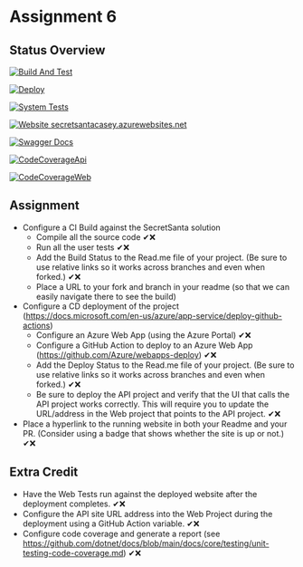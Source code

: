 # Assignment 6

## Status Overview

[![Build And Test](https://github.com/cschadewitz/EWU-CSCD379-2021-Spring/actions/workflows/AssignmentBuild.yml/badge.svg)](https://github.com/cschadewitz/EWU-CSCD379-2021-Spring/actions/workflows/AssignmentBuild.yml)

[![Deploy](https://github.com/cschadewitz/EWU-CSCD379-2021-Spring/actions/workflows/AssignmentDeploy.yml/badge.svg)](https://github.com/cschadewitz/EWU-CSCD379-2021-Spring/actions/workflows/AssignmentDeploy.yml)

[![System Tests](https://github.com/cschadewitz/EWU-CSCD379-2021-Spring/actions/workflows/SystemTest.yml/badge.svg)](https://github.com/cschadewitz/EWU-CSCD379-2021-Spring/actions/workflows/SystemTest.yml)

[![Website secretsantacasey.azurewebsites.net](https://img.shields.io/website-up-down-green-red/https/secretsantacasey.azurewebsites.net.svg)](https://secretsantacasey.azurewebsites.net)

[![Swagger Docs](https://img.shields.io/badge/Swagger-API-1abc9c.svg)](https://secretsantacasey-api.azurewebsites.net/swagger/index.html)

[![CodeCoverageApi](https://img.shields.io/badge/CodeCoverageReport-API-1abc9c.svg)](https://secretsantacasey.azurewebsites.net/ApiTestCoverage/index.html)

[![CodeCoverageWeb](https://img.shields.io/badge/CodeCoverageReport-Web-1abc9c.svg)](https://secretsantacasey.azurewebsites.net/WebTestCoverage/index.html)


## Assignment

- Configure a CI Build against the SecretSanta solution
  - Compile all the source code ✔❌
  - Run all the user tests ✔❌
  - Add the Build Status to the Read.me file of your project.  (Be sure to use relative links so it works across branches and even when forked.) ✔❌
  - Place a URL to your fork and branch in your readme (so that we can easily navigate there to see the build)
- Configure a CD deployment of the project (https://docs.microsoft.com/en-us/azure/app-service/deploy-github-actions)
  - Configure an Azure Web App (using the Azure Portal) ✔❌
  - Configure a GitHub Action to deploy to an Azure Web App (https://github.com/Azure/webapps-deploy) ✔❌
  - Add the Deploy Status to the Read.me file of your project.  (Be sure to use relative links so it works across branches and even when forked.) ✔❌
  - Be sure to deploy the API project and verify that the UI that calls the API project works correctly. This will require you to update the URL/address in the Web project that points to the API project. ✔❌
- Place a hyperlink to the running website in both your Readme and your PR. (Consider using a badge that shows whether the site is up or not.) ✔❌

## Extra Credit

- Have the Web Tests run against the deployed website after the deployment completes. ✔❌
- Configure the API site URL address into the Web Project during the deployment using a GitHub Action variable. ✔❌
- Configure code coverage and generate a report (see https://github.com/dotnet/docs/blob/main/docs/core/testing/unit-testing-code-coverage.md) ✔❌
